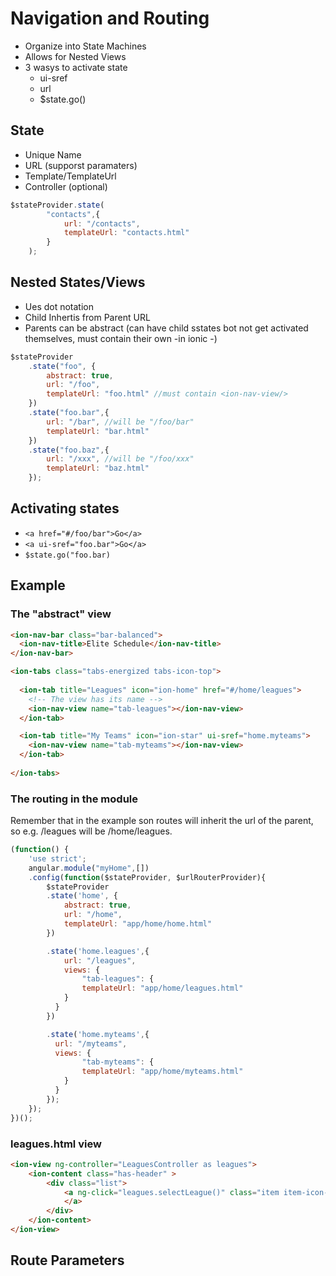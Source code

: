 # Navigation and Routing

* Organize into State Machines
* Allows for Nested Views
* 3 wasys to activate state
    + ui-sref
    + url
    + $state.go()

## State

+ Unique Name
+ URL (supporst paramaters)
+ Template/TemplateUrl
+ Controller (optional)

```javascript
$stateProvider.state(
        "contacts",{
            url: "/contacts",
            templateUrl: "contacts.html"
        }
    );
```

## Nested States/Views

+ Ues dot notation
+ Child Inhertis from Parent URL
+ Parents can be abstract (can have child sstates bot not get activated themselves, must contain their own <ui-view> -in ionic <ion-nav-view>-)

```javascript
$stateProvider
    .state("foo", {
        abstract: true,
        url: "/foo",
        templateUrl: "foo.html" //must contain <ion-nav-view/>
    })
    .state("foo.bar",{
        url: "/bar", //will be "/foo/bar"
        templateUrl: "bar.html"    
    })
    .state("foo.baz",{
        url: "/xxx", //will be "/foo/xxx"
        templateUrl: "baz.html"
    });
```

## Activating states

+ ```<a href="#/foo/bar">Go</a>```
+ ```<a ui-sref="foo.bar">Go</a>```
+ ```$state.go("foo.bar)```

## Example

### The "abstract" view

```html
<ion-nav-bar class="bar-balanced">
  <ion-nav-title>Elite Schedule</ion-nav-title>
</ion-nav-bar>

<ion-tabs class="tabs-energized tabs-icon-top">
  
  <ion-tab title="Leagues" icon="ion-home" href="#/home/leagues">
    <!-- The view has its name -->
    <ion-nav-view name="tab-leagues"></ion-nav-view>
  </ion-tab>

  <ion-tab title="My Teams" icon="ion-star" ui-sref="home.myteams">
    <ion-nav-view name="tab-myteams"></ion-nav-view>
  </ion-tab>
  
</ion-tabs>
```

### The routing in the module

Remember that in the example son routes will inherit the url of the parent, so e.g. /leagues will be /home/leagues.

```javascript
(function() {
    'use strict';
    angular.module("myHome",[])
    .config(function($stateProvider, $urlRouterProvider){
        $stateProvider
        .state('home', {
            abstract: true,
            url: "/home",
            templateUrl: "app/home/home.html"
        })

        .state('home.leagues',{
            url: "/leagues",
            views: {
                "tab-leagues": {
                templateUrl: "app/home/leagues.html"
            }
          }
        })

        .state('home.myteams',{
          url: "/myteams",
          views: {
                "tab-myteams": {
                templateUrl: "app/home/myteams.html"
            }
          }
        });
    });
})();
```

### leagues.html view

```html
<ion-view ng-controller="LeaguesController as leagues">
    <ion-content class="has-header" >
        <div class="list">
            <a ng-click="leagues.selectLeague()" class="item item-icon-right" ng-repeat="league in leagues.leagues">{{league.name}} <i class="icon ion-chevron-right icon-accessory"></i>
            </a>
        </div>
    </ion-content>
</ion-view>
```

## Route Parameters

